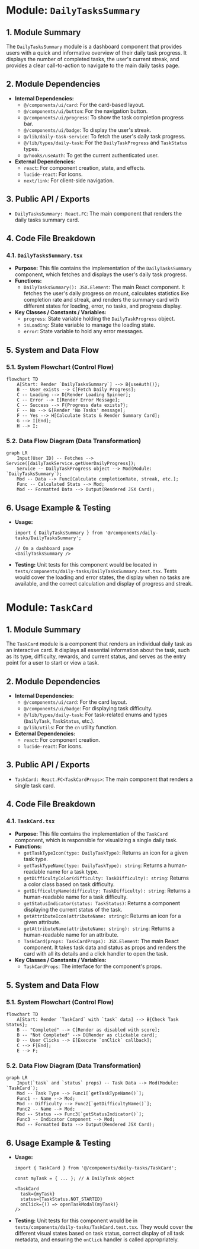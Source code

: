 # Module: `DailyTasksSummary`

## 1. Module Summary

The `DailyTasksSummary` module is a dashboard component that provides users with a quick and informative overview of their daily task progress. It displays the number of completed tasks, the user's current streak, and provides a clear call-to-action to navigate to the main daily tasks page.

## 2. Module Dependencies

* **Internal Dependencies:**
    * `@/components/ui/card`: For the card-based layout.
    * `@/components/ui/button`: For the navigation button.
    * `@/components/ui/progress`: To show the task completion progress bar.
    * `@/components/ui/badge`: To display the user's streak.
    * `@/lib/daily-task-service`: To fetch the user's daily task progress.
    * `@/lib/types/daily-task`: For the `DailyTaskProgress` and `TaskStatus` types.
    * `@/hooks/useAuth`: To get the current authenticated user.
* **External Dependencies:**
    * `react`: For component creation, state, and effects.
    * `lucide-react`: For icons.
    * `next/link`: For client-side navigation.

## 3. Public API / Exports

* `DailyTasksSummary: React.FC`: The main component that renders the daily tasks summary card.

## 4. Code File Breakdown

### 4.1. `DailyTasksSummary.tsx`

* **Purpose:** This file contains the implementation of the `DailyTasksSummary` component, which fetches and displays the user's daily task progress.
* **Functions:**
    * `DailyTasksSummary(): JSX.Element`: The main React component. It fetches the user's daily progress on mount, calculates statistics like completion rate and streak, and renders the summary card with different states for loading, error, no tasks, and progress display.
* **Key Classes / Constants / Variables:**
    * `progress`: State variable holding the `DailyTaskProgress` object.
    * `isLoading`: State variable to manage the loading state.
    * `error`: State variable to hold any error messages.

## 5. System and Data Flow

### 5.1. System Flowchart (Control Flow)

```mermaid
flowchart TD
    A[Start: Render `DailyTasksSummary`] --> B{useAuth()};
    B -- User exists --> C[Fetch Daily Progress];
    C -- Loading --> D[Render Loading Spinner];
    C -- Error --> E[Render Error Message];
    C -- Success --> F{Progress data exists?};
    F -- No --> G[Render 'No Tasks' message];
    F -- Yes --> H[Calculate Stats & Render Summary Card];
    G --> I[End];
    H --> I;
```

### 5.2. Data Flow Diagram (Data Transformation)

```mermaid
graph LR
    Input(User ID) -- Fetches --> Service([dailyTaskService.getUserDailyProgress]);
    Service -- DailyTaskProgress object --> Mod(Module: `DailyTasksSummary`);
    Mod -- Data --> Func[Calculate completionRate, streak, etc.];
    Func -- Calculated Stats --> Mod;
    Mod -- Formatted Data --> Output(Rendered JSX Card);
```

## 6. Usage Example & Testing

* **Usage:**
  ```tsx
  import { DailyTasksSummary } from '@/components/daily-tasks/DailyTasksSummary';

  // On a dashboard page
  <DailyTasksSummary />
  ```
* **Testing:** Unit tests for this component would be located in `tests/components/daily-tasks/DailyTasksSummary.test.tsx`. Tests would cover the loading and error states, the display when no tasks are available, and the correct calculation and display of progress and streak.


# Module: `TaskCard`

## 1. Module Summary

The `TaskCard` module is a component that renders an individual daily task as an interactive card. It displays all essential information about the task, such as its type, difficulty, rewards, and current status, and serves as the entry point for a user to start or view a task.

## 2. Module Dependencies

* **Internal Dependencies:**
    * `@/components/ui/card`: For the card layout.
    * `@/components/ui/badge`: For displaying task difficulty.
    * `@/lib/types/daily-task`: For task-related enums and types (`DailyTask`, `TaskStatus`, etc.).
    * `@/lib/utils`: For the `cn` utility function.
* **External Dependencies:**
    * `react`: For component creation.
    * `lucide-react`: For icons.

## 3. Public API / Exports

* `TaskCard: React.FC<TaskCardProps>`: The main component that renders a single task card.

## 4. Code File Breakdown

### 4.1. `TaskCard.tsx`

* **Purpose:** This file contains the implementation of the `TaskCard` component, which is responsible for visualizing a single daily task.
* **Functions:**
    * `getTaskTypeIcon(type: DailyTaskType)`: Returns an icon for a given task type.
    * `getTaskTypeName(type: DailyTaskType): string`: Returns a human-readable name for a task type.
    * `getDifficultyColor(difficulty: TaskDifficulty): string`: Returns a color class based on task difficulty.
    * `getDifficultyName(difficulty: TaskDifficulty): string`: Returns a human-readable name for a task difficulty.
    * `getStatusIndicator(status: TaskStatus)`: Returns a component displaying the current status of the task.
    * `getAttributeIcon(attributeName: string)`: Returns an icon for a given attribute.
    * `getAttributeName(attributeName: string): string`: Returns a human-readable name for an attribute.
    * `TaskCard(props: TaskCardProps): JSX.Element`: The main React component. It takes task data and status as props and renders the card with all its details and a click handler to open the task.
* **Key Classes / Constants / Variables:**
    * `TaskCardProps`: The interface for the component's props.

## 5. System and Data Flow

### 5.1. System Flowchart (Control Flow)

```mermaid
flowchart TD
    A[Start: Render `TaskCard` with `task` data] --> B{Check Task Status};
    B -- "Completed" --> C[Render as disabled with score];
    B -- "Not Completed" --> D[Render as clickable card];
    D -- User Clicks --> E[Execute `onClick` callback];
    C --> F[End];
    E --> F;
```

### 5.2. Data Flow Diagram (Data Transformation)

```mermaid
graph LR
    Input(`task` and `status` props) -- Task Data --> Mod(Module: `TaskCard`);
    Mod -- Task Type --> Func1[`getTaskTypeName()`];
    Func1 -- Name --> Mod;
    Mod -- Difficulty --> Func2[`getDifficultyName()`];
    Func2 -- Name --> Mod;
    Mod -- Status --> Func3[`getStatusIndicator()`];
    Func3 -- Indicator Component --> Mod;
    Mod -- Formatted Data --> Output(Rendered JSX Card);
```

## 6. Usage Example & Testing

* **Usage:**
  ```tsx
  import { TaskCard } from '@/components/daily-tasks/TaskCard';

  const myTask = { ... }; // A DailyTask object

  <TaskCard
    task={myTask}
    status={TaskStatus.NOT_STARTED}
    onClick={() => openTaskModal(myTask)}
  />
  ```
* **Testing:** Unit tests for this component would be in `tests/components/daily-tasks/TaskCard.test.tsx`. They would cover the different visual states based on task status, correct display of all task metadata, and ensuring the `onClick` handler is called appropriately.

